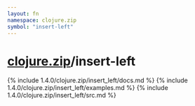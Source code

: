 ```yaml
---
layout: fn
namespace: clojure.zip
symbol: "insert-left"
---
```


# [clojure.zip](../)/insert-left

{% include 1.4.0/clojure.zip/insert_left/docs.md %}
{% include 1.4.0/clojure.zip/insert_left/examples.md %}
{% include 1.4.0/clojure.zip/insert_left/src.md %}

